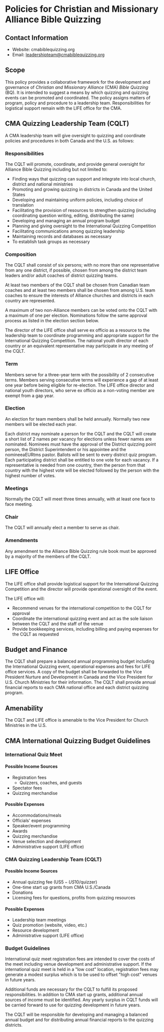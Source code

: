 # Policies for Christian and Missionary Alliance Bible Quizzing

## Contact Information

- Website: cmabiblequizzing.org
- Email: leadershipteam@cmabiblequizzing.org

## Scope

This policy provides a collaborative framework for the development and governance of *Christian and Missionary Alliance* (CMA) *Bible Quizzing* (BQ). It is intended to suggest a means by which quizzing and quizzing events can be promoted and coordinated. The policy assigns matters of program, policy and procedure to a leadership team. Responsibilities for logistical support remain with the LIFE office for the CMA.

## CMA Quizzing Leadership Team (CQLT)

A CMA leadership team will give oversight to quizzing and coordinate policies and procedures in both Canada and the U.S. as follows:

### Responsibilities

The CQLT will promote, coordinate, and provide general oversight for Alliance Bible Quizzing including but not limited to:

- Finding ways that quizzing can support and integrate into local church, district and national ministries
- Promoting and growing quizzing in districts in Canada and the United States
- Developing and maintaining uniform policies, including choice of translation
- Facilitating the provision of resources to strengthen quizzing (including coordinating question writing, editing, distributing the same)
- Developing and managing an annual program budget
- Planning and giving oversight to the International Quizzing Competition
- Facilitating communications among quizzing leadership
- Maintaining records and databases as necessary
- To establish task groups as necessary

### Composition

The CQLT shall consist of six persons; with no more than one representative from any one district, if possible, chosen from among the district team leaders and/or adult coaches of district quizzing teams.

At least two members of the CQLT shall be chosen from Canadian team coaches and at least two members shall be chosen from among U.S. team coaches to ensure the interests of Alliance churches and districts in each country are represented.

A maximum of two non-Alliance members can be voted onto the CQLT with a maximum of one per election. Nominations follow the same approval process as listed in the election section below.

The director of the LIFE office shall serve ex officio as a resource to the leadership team to coordinate programming and appropriate support for the International Quizzing Competition. The national youth director of each country or an equivalent representative may participate in any meeting of the CQLT.

### Term

Members serve for a three-year term with the possibility of 2 consecutive terms. Members serving consecutive terms will experience a gap of at least one year before being eligible for re-election. The LIFE office director and national youth directors, who serve ex officio as a non-voting member are exempt from a gap year.

### Election

An election for team members shall be held annually. Normally two new members will be elected each year.

Each district may nominate a person for the CQLT and the CQLT will create a short list of 2 names per vacancy for elections unless fewer names are nominated. Nominees must have the approval of the District quizzing point person, the District Superintendent or his appointee and the nomineeaEURtms pastor. Ballots will be sent to every district quiz program. Each participating district shall be entitled to one vote for each vacancy. If a representative is needed from one country, then the person from that country with the highest vote will be elected followed by the person with the highest number of votes.

### Meetings

Normally the CQLT will meet three times annually, with at least one face to face meeting.

### Chair

The CQLT will annually elect a member to serve as chair.

### Amendments

Any amendment to the Alliance Bible Quizzing rule book must be approved by a majority of the members of the CQLT.

## LIFE Office

The LIFE office shall provide logistical support for the International Quizzing Competition and the director will provide operational oversight of the event.

The LIFE office will:

- Recommend venues for the international competition to the CQLT for approval
- Coordinate the international quizzing event and act as the sole liaison between the CQLT and the staff of the venue
- Provide bookkeeping services, including billing and paying expenses for the CQLT as requested

## Budget and Finance

The CQLT shall prepare a balanced annual programming budget including the International Quizzing event, operational expenses and fees for LIFE office services. A copy of the budget shall be forwarded to the Vice President Nurture and Development in Canada and the Vice President for U.S. Church Ministries for their information. The CQLT shall provide annual financial reports to each CMA national office and each district quizzing program.

## Amenability

The CQLT and LIFE office is amenable to the Vice President for Church Ministries in the U.S.

## CMA International Quizzing Budget Guidelines

### International Quiz Meet

#### Possible Income Sources

- Registration fees
     - Quizzers, coaches, and guests
- Spectator fees
- Quizzing merchandise

#### Possible Expenses

- Accommodations/meals
- Officials' expenses
- Speaker/event programming
- Awards
- Quizzing merchandise
- Venue selection and development
- Administrative support (LIFE office)

### CMA Quizzing Leadership Team (CQLT)

#### Possible Income Sources

- Annual quizzing fee (US$5-US$10/quizzer)
- One-time start up grants from CMA U.S./Canada
- Donations
- Licensing fees for questions, profits from quizzing resources

#### Possible Expenses

- Leadership team meetings
- Quiz promotion (website, video, etc.)
- Resource development
- Administrative support (LIFE office)

### Budget Guidelines

International quiz meet registration fees are intended to cover the costs of the meet including venue development and administrative support. If the international quiz meet is held in a "low cost" location, registration fees may generate a modest surplus which is to be used to offset "high cost" venues in future years.

Additional funds are necessary for the CQLT to fulfill its proposed responsibilities. In addition to CMA start up grants, additional annual sources of income must be identified. Any yearly surplus in CQLT funds will be carried forward to use for quizzing development in future years.

The CQLT will be responsible for developing and managing a balanced annual budget and for distributing annual financial reports to the quizzing districts.
